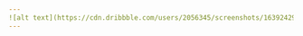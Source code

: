 ```yaml
---
![alt text](https://cdn.dribbble.com/users/2056345/screenshots/16392429/media/69eaab518cb9d6e2629746654fef9359.png)
---
```


<!--
**dannachan/dannachan** is a ✨ _special_ ✨ repository because its `README.md` (this file) appears on your GitHub profile.

Here are some ideas to get you started:

- 🔭 I’m currently working on ...
- 🌱 I’m currently learning ...
- 👯 I’m looking to collaborate on ...
- 🤔 I’m looking for help with ...
- 💬 Ask me about ...
- 📫 How to reach me: ...
- 😄 Pronouns: ...
- ⚡ Fun fact: ...
-->
